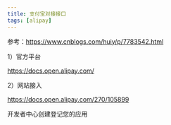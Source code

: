 ```yaml
---
title: 支付宝对接接口
tags: [alipay]
---
```


参考：https://www.cnblogs.com/huiy/p/7783542.html

1）官方平台

https://docs.open.alipay.com/

2）网站接入

https://docs.open.alipay.com/270/105899

开发者中心创建登记您的应用